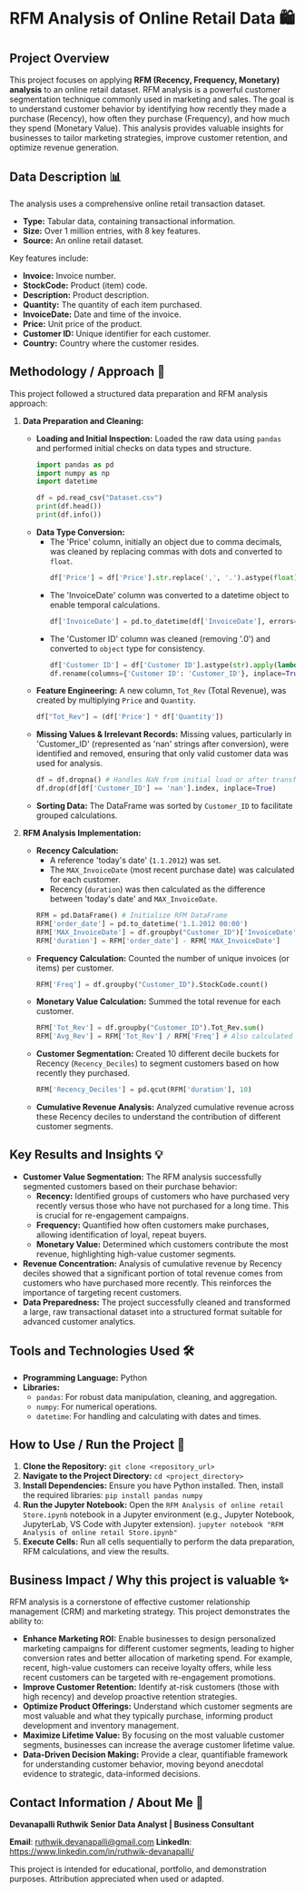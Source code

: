 # RFM Analysis of Online Retail Data 🛍️

## Project Overview

This project focuses on applying **RFM (Recency, Frequency, Monetary) analysis** to an online retail dataset. RFM analysis is a powerful customer segmentation technique commonly used in marketing and sales. The goal is to understand customer behavior by identifying how recently they made a purchase (Recency), how often they purchase (Frequency), and how much they spend (Monetary Value). This analysis provides valuable insights for businesses to tailor marketing strategies, improve customer retention, and optimize revenue generation.

## Data Description 📊

The analysis uses a comprehensive online retail transaction dataset.

* **Type:** Tabular data, containing transactional information.
* **Size:** Over 1 million entries, with 8 key features.
* **Source:** An online retail dataset.

Key features include:

* **Invoice:** Invoice number.
* **StockCode:** Product (item) code.
* **Description:** Product description.
* **Quantity:** The quantity of each item purchased.
* **InvoiceDate:** Date and time of the invoice.
* **Price:** Unit price of the product.
* **Customer ID:** Unique identifier for each customer.
* **Country:** Country where the customer resides.

## Methodology / Approach 🔬

This project followed a structured data preparation and RFM analysis approach:

1.  **Data Preparation and Cleaning:**
    * **Loading and Initial Inspection:** Loaded the raw data using `pandas` and performed initial checks on data types and structure.
        ```python
        import pandas as pd
        import numpy as np
        import datetime

        df = pd.read_csv("Dataset.csv")
        print(df.head())
        print(df.info())
        ```
    * **Data Type Conversion:**
        * The 'Price' column, initially an object due to comma decimals, was cleaned by replacing commas with dots and converted to `float`.
            ```python
            df['Price'] = df['Price'].str.replace(',', '.').astype(float)
            ```
        * The 'InvoiceDate' column was converted to a datetime object to enable temporal calculations.
            ```python
            df['InvoiceDate'] = pd.to_datetime(df['InvoiceDate'], errors='coerce')
            ```
        * The 'Customer ID' column was cleaned (removing '.0') and converted to `object` type for consistency.
            ```python
            df['Customer ID'] = df['Customer ID'].astype(str).apply(lambda x: x.replace('.0', ''))
            df.rename(columns={'Customer ID': 'Customer_ID'}, inplace=True)
            ```
    * **Feature Engineering:** A new column, `Tot_Rev` (Total Revenue), was created by multiplying `Price` and `Quantity`.
        ```python
        df["Tot_Rev"] = (df['Price'] * df['Quantity'])
        ```
    * **Missing Values & Irrelevant Records:** Missing values, particularly in 'Customer_ID' (represented as 'nan' strings after conversion), were identified and removed, ensuring that only valid customer data was used for analysis.
        ```python
        df = df.dropna() # Handles NaN from initial load or after transformations
        df.drop(df[df['Customer_ID'] == 'nan'].index, inplace=True)
        ```
    * **Sorting Data:** The DataFrame was sorted by `Customer_ID` to facilitate grouped calculations.

2.  **RFM Analysis Implementation:**
    * **Recency Calculation:**
        * A reference 'today's date' (`1.1.2012`) was set.
        * The `MAX_InvoiceDate` (most recent purchase date) was calculated for each customer.
        * Recency (`duration`) was then calculated as the difference between 'today's date' and `MAX_InvoiceDate`.
        ```python
        RFM = pd.DataFrame() # Initialize RFM DataFrame
        RFM['order_date'] = pd.to_datetime('1.1.2012 00:00')
        RFM['MAX_InvoiceDate'] = df.groupby("Customer_ID")['InvoiceDate'].max()
        RFM['duration'] = RFM['order_date'] - RFM['MAX_InvoiceDate']
        ```
    * **Frequency Calculation:** Counted the number of unique invoices (or items) per customer.
        ```python
        RFM['Freq'] = df.groupby("Customer_ID").StockCode.count()
        ```
    * **Monetary Value Calculation:** Summed the total revenue for each customer.
        ```python
        RFM['Tot_Rev'] = df.groupby("Customer_ID").Tot_Rev.sum()
        RFM['Avg_Rev'] = RFM['Tot_Rev'] / RFM['Freq'] # Also calculated Average Revenue
        ```
    * **Customer Segmentation:** Created 10 different decile buckets for Recency (`Recency_Deciles`) to segment customers based on how recently they purchased.
        ```python
        RFM['Recency_Deciles'] = pd.qcut(RFM['duration'], 10)
        ```
    * **Cumulative Revenue Analysis:** Analyzed cumulative revenue across these Recency deciles to understand the contribution of different customer segments.

## Key Results and Insights 💡

* **Customer Value Segmentation:** The RFM analysis successfully segmented customers based on their purchase behavior:
    * **Recency:** Identified groups of customers who have purchased very recently versus those who have not purchased for a long time. This is crucial for re-engagement campaigns.
    * **Frequency:** Quantified how often customers make purchases, allowing identification of loyal, repeat buyers.
    * **Monetary Value:** Determined which customers contribute the most revenue, highlighting high-value customer segments.
* **Revenue Concentration:** Analysis of cumulative revenue by Recency deciles showed that a significant portion of total revenue comes from customers who have purchased more recently. This reinforces the importance of targeting recent customers.
* **Data Preparedness:** The project successfully cleaned and transformed a large, raw transactional dataset into a structured format suitable for advanced customer analytics.

## Tools and Technologies Used 🛠️

* **Programming Language:** Python
* **Libraries:**
    * `pandas`: For robust data manipulation, cleaning, and aggregation.
    * `numpy`: For numerical operations.
    * `datetime`: For handling and calculating with dates and times.

## How to Use / Run the Project 🚀

1.  **Clone the Repository:**
    `git clone <repository_url>`
2.  **Navigate to the Project Directory:**
    `cd <project_directory>`
3.  **Install Dependencies:** Ensure you have Python installed. Then, install the required libraries:
    `pip install pandas numpy`
4.  **Run the Jupyter Notebook:** Open the `RFM Analysis of online retail Store.ipynb` notebook in a Jupyter environment (e.g., Jupyter Notebook, JupyterLab, VS Code with Jupyter extension).
    `jupyter notebook "RFM Analysis of online retail Store.ipynb"`
5.  **Execute Cells:** Run all cells sequentially to perform the data preparation, RFM calculations, and view the results.

## Business Impact / Why this project is valuable ✨

RFM analysis is a cornerstone of effective customer relationship management (CRM) and marketing strategy. This project demonstrates the ability to:

* **Enhance Marketing ROI:** Enable businesses to design personalized marketing campaigns for different customer segments, leading to higher conversion rates and better allocation of marketing spend. For example, recent, high-value customers can receive loyalty offers, while less recent customers can be targeted with re-engagement promotions.
* **Improve Customer Retention:** Identify at-risk customers (those with high recency) and develop proactive retention strategies.
* **Optimize Product Offerings:** Understand which customer segments are most valuable and what they typically purchase, informing product development and inventory management.
* **Maximize Lifetime Value:** By focusing on the most valuable customer segments, businesses can increase the average customer lifetime value.
* **Data-Driven Decision Making:** Provide a clear, quantifiable framework for understanding customer behavior, moving beyond anecdotal evidence to strategic, data-informed decisions.

## Contact Information / About Me 📧

**Devanapalli Ruthwik**
**Senior Data Analyst | Business Consultant**

**Email**: ruthwik.devanapalli@gmail.com
**LinkedIn**: <https://www.linkedin.com/in/ruthwik-devanapalli/>

This project is intended for educational, portfolio, and demonstration purposes. Attribution appreciated when used or adapted.